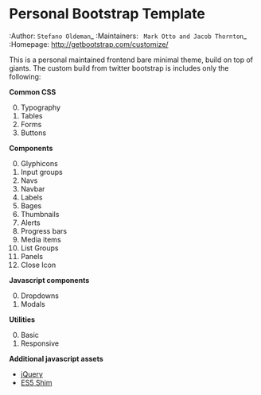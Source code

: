 # Personal Bootstrap Template

:Author: `Stefano Oldeman`_
:Maintainers: ` Mark Otto and Jacob Thornton`_
:Homepage: http://getbootstrap.com/customize/

This is a personal maintained frontend bare minimal theme, build on top of giants. 
The custom build from twitter bootstrap is includes only the following:

**Common CSS**

0. Typography
0. Tables
0. Forms
0. Buttons

**Components**

0. Glyphicons
0. Input groups
0. Navs
0. Navbar
0. Labels
0. Bages
0. Thumbnails
0. Alerts
0. Progress bars
0. Media items
0. List Groups
0. Panels
0. Close Icon

**Javascript components**

0. Dropdowns
0. Modals

**Utilities**

0. Basic 
0. Responsive


**Additional javascript assets**

* [jQuery](https://github.com/jquery/jquery)
* [ES5 Shim](https://github.com/kriskowal/es5-shim)
